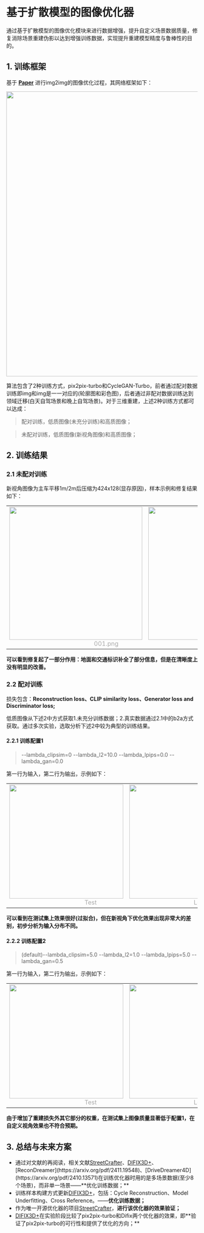 # 基于扩散模型的图像优化器
通过基于扩散模型的图像优化模块来进行数据增强，提升自定义场景数据质量，修复消除场景重建伪影以达到增强训练数据，实现提升重建模型精度与鲁棒性的目的。

## 1. 训练框架
基于 [**Paper**](https://arxiv.org/abs/2403.12036) 进行img2img的图像优化过程，其网络框架如下：

<div align=center>
<img src="https://github.com/user-attachments/assets/335e3daf-d0d5-4579-8571-d25fdf137a66" width="750px">
</div>


算法包含了2种训练方式，pix2pix-turbo和CycleGAN-Turbo，前者通过配对数据训练即img和img是一一对应的(轮廓图和彩色图)，后者通过非配对数据训练达到领域迁移(白天自驾场景和晚上自驾场景)。对于三维重建，上述2种训练方式都可以达成：
> 配对训练，低质图像(未充分训练)和高质图像；

> 未配对训练，低质图像(新视角图像)和高质图像；

## 2. 训练结果
### 2.1 未配对训练

新视角图像为主车平移1m/2m后压缩为424x128(显存原因)，样本示例和修复结果如下：

<table rules="none" align="center">
  <tr>
    <td> 
      <center>
        <img src="https://github.com/user-attachments/assets/90f2f34e-e36e-4bf4-a04d-f56f5e44c531" width="350px">
        <br/>
        <font color="AAAAAA">&emsp;&emsp;&emsp;&emsp;&emsp;&emsp;&emsp;&emsp;&emsp;&emsp;001.png</font>
      </center>
    </td>
    <td>
      <center>
        <img src="https://github.com/user-attachments/assets/eafaa848-59ef-4c38-a04d-be6172838e04" width="350px">
        <br/>
        <font color="AAAAAA">&emsp;&emsp;&emsp;&emsp;&emsp;&emsp;&emsp;&emsp;&emsp;&emsp;002.gif</font>
      </center>
    </td>
  </tr>
</table>

**可以看到修复起了一部分作用：地面和交通标识补全了部分信息，但是在清晰度上没有明显的改善。**

### 2.2 配对训练
损失包含：**Reconstruction loss、CLIP similarity loss、Generator loss and Discriminator loss;**

低质图像从下述2中方式获取1.未充分训练数据；2.真实数据通过2.1中的b2a方式获取。通过多次实验，选取分析下述2中较为典型的训练结果。

#### 2.2.1 训练配置1
> --lambda_clipsim=0 --lambda_l2=10.0 --lambda_lpips=0.0 --lambda_gan=0.0

第一行为输入，第二行为输出，示例如下：

<table rules="none" align="center">
  <tr>
    <td> 
      <center>
        <img src="https://github.com/user-attachments/assets/1cef5ff0-aa65-4365-ba8a-4e8938d0f082" width="300px">
        <br/>
        <font color="AAAAAA">&emsp;&emsp;&emsp;&emsp;&emsp;&emsp;&emsp;&emsp;Test</font>
      </center>
    </td>
    <td>
      <center>
        <img src="https://github.com/user-attachments/assets/32b6adcc-3783-498a-ba78-5e57aaa41859" width="300px">
        <br/>
        <font color="AAAAAA">&emsp;&emsp;&emsp;&emsp;&emsp;&emsp;&emsp;Left 1.0m</font>
      </center>
    </td>
    <td>
      <center>
        <img src="https://github.com/user-attachments/assets/f1cb74f6-3918-440e-9e06-f9ec6b17a1ed" width="300px">
        <br/>
        <font color="AAAAAA">&emsp;&emsp;&emsp;&emsp;&emsp;&emsp;&emsp;Left 2.0m</font>
      </center>
    </td>
  </tr>
</table>

**可以看到在测试集上效果很好(过拟合)，但在新视角下优化效果出现非常大的差别，初步分析为输入分布不同。**

#### 2.2.2 训练配置2
> (default)--lambda_clipsim=5.0 --lambda_l2=1.0 --lambda_lpips=5.0 --lambda_gan=0.5

第一行为输入，第二行为输出，示例如下：

<table rules="none" align="center">
  <tr>
    <td> 
      <center>
        <img src="https://github.com/user-attachments/assets/db83cf06-ae5e-4ab3-bafa-7feb5d844a98" width="300px">
        <br/>
        <font color="AAAAAA">&emsp;&emsp;&emsp;&emsp;&emsp;&emsp;&emsp;&emsp;Test</font>
      </center>
    </td>
    <td>
      <center>
        <img src="https://github.com/user-attachments/assets/36b08b02-92d5-4f5e-8333-eaf243824c36" width="300px">
        <br/>
        <font color="AAAAAA">&emsp;&emsp;&emsp;&emsp;&emsp;&emsp;&emsp;Left 1.0m</font>
      </center>
    </td>
    <td>
      <center>
        <img src="https://github.com/user-attachments/assets/ed875bdb-ae18-4671-a1e8-f17f61aca477" width="300px">
        <br/>
        <font color="AAAAAA">&emsp;&emsp;&emsp;&emsp;&emsp;&emsp;&emsp;Left 2.0m</font>
      </center>
    </td>
  </tr>
</table>

**由于增加了重建损失外其它部分的权重，在测试集上图像质量显著低于配置1，在自定义视角效果也不符合预期。**

## 3. 总结与未来方案

- 通过对文献的再阅读，相关文献[StreetCrafter](https://arxiv.org/abs/2412.13188)、[DIFIX3D+](https://arxiv.org/pdf/2503.01774?)、[ReconDreamer](https://arxiv.org/pdf/2411.19548)、[DriveDreamer4D](https://arxiv.org/pdf/2410.13571)在训练优化器时用的是多场景数据(至少8个场景)，而非单一场景——**优化训练数据；**
- 训练样本构建方式更新[DIFIX3D+](https://arxiv.org/pdf/2503.01774?)，包括：Cycle Reconstruction、Model Underfitting、Cross Reference。——**优化训练数据；**
- 作为唯一开源优化器的项目[StreetCrafter](https://github.com/zju3dv/street_crafter)，**进行该优化器的效果验证；**
- [DIFIX3D+](https://arxiv.org/pdf/2503.01774?)在实验阶段比较了pix2pix-turbo和Difix两个优化器的效果，即**验证了pix2pix-turbo的可行性和提供了优化的方向；**
